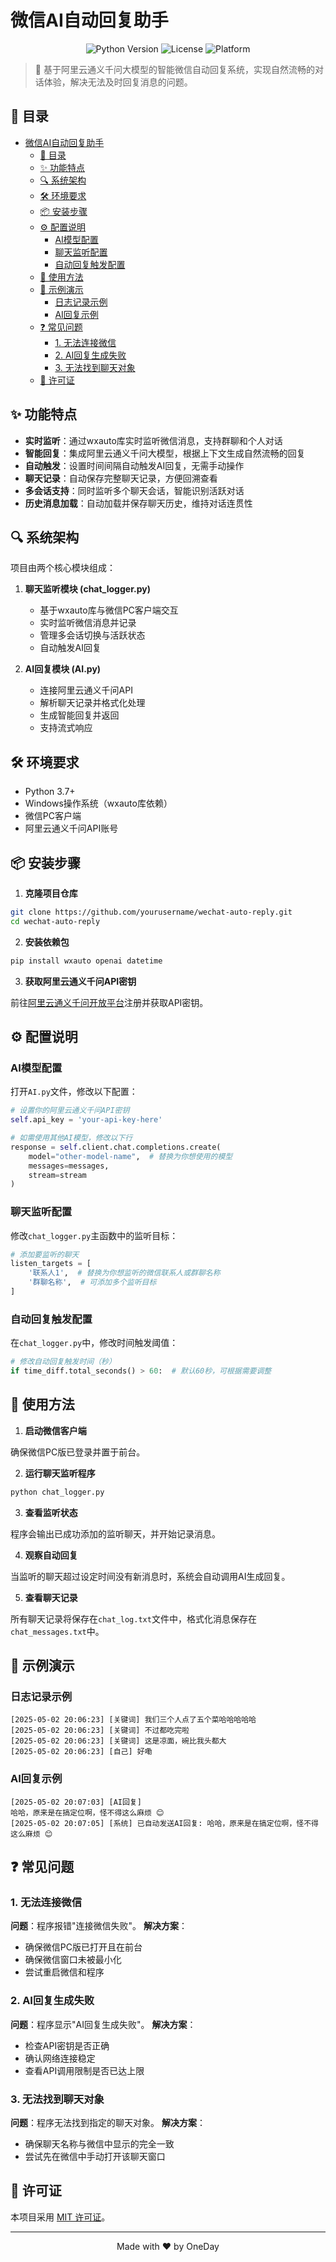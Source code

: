 # 微信AI自动回复助手

<p align="center">
  <img src="https://img.shields.io/badge/Python-3.7+-blue.svg" alt="Python Version">
  <img src="https://img.shields.io/badge/License-MIT-green.svg" alt="License">
  <img src="https://img.shields.io/badge/Platform-Windows-lightgrey.svg" alt="Platform">
</p>

> 🤖 基于阿里云通义千问大模型的智能微信自动回复系统，实现自然流畅的对话体验，解决无法及时回复消息的问题。

## 📑 目录

- [微信AI自动回复助手](#微信ai自动回复助手)
  - [📑 目录](#-目录)
  - [✨ 功能特点](#-功能特点)
  - [🔍 系统架构](#-系统架构)
  - [🛠 环境要求](#-环境要求)
  - [📦 安装步骤](#-安装步骤)
  - [⚙️ 配置说明](#️-配置说明)
    - [AI模型配置](#ai模型配置)
    - [聊天监听配置](#聊天监听配置)
    - [自动回复触发配置](#自动回复触发配置)
  - [🚀 使用方法](#-使用方法)
  - [📝 示例演示](#-示例演示)
    - [日志记录示例](#日志记录示例)
    - [AI回复示例](#ai回复示例)
  - [❓ 常见问题](#-常见问题)
    - [1. 无法连接微信](#1-无法连接微信)
    - [2. AI回复生成失败](#2-ai回复生成失败)
    - [3. 无法找到聊天对象](#3-无法找到聊天对象)
  - [📄 许可证](#-许可证)

## ✨ 功能特点

- **实时监听**：通过wxauto库实时监听微信消息，支持群聊和个人对话
- **智能回复**：集成阿里云通义千问大模型，根据上下文生成自然流畅的回复
- **自动触发**：设置时间间隔自动触发AI回复，无需手动操作
- **聊天记录**：自动保存完整聊天记录，方便回溯查看
- **多会话支持**：同时监听多个聊天会话，智能识别活跃对话
- **历史消息加载**：自动加载并保存聊天历史，维持对话连贯性

## 🔍 系统架构

项目由两个核心模块组成：

1. **聊天监听模块 (chat_logger.py)**
   - 基于wxauto库与微信PC客户端交互
   - 实时监听微信消息并记录
   - 管理多会话切换与活跃状态
   - 自动触发AI回复

2. **AI回复模块 (AI.py)**
   - 连接阿里云通义千问API
   - 解析聊天记录并格式化处理
   - 生成智能回复并返回
   - 支持流式响应

## 🛠 环境要求

- Python 3.7+
- Windows操作系统（wxauto库依赖）
- 微信PC客户端
- 阿里云通义千问API账号

## 📦 安装步骤

1. **克隆项目仓库**

```bash
git clone https://github.com/yourusername/wechat-auto-reply.git
cd wechat-auto-reply
```

2. **安装依赖包**

```bash
pip install wxauto openai datetime
```

3. **获取阿里云通义千问API密钥**

前往[阿里云通义千问开放平台](https://dashscope.aliyun.com/)注册并获取API密钥。

## ⚙️ 配置说明

### AI模型配置

打开`AI.py`文件，修改以下配置：

```python
# 设置你的阿里云通义千问API密钥
self.api_key = 'your-api-key-here'

# 如需使用其他AI模型，修改以下行
response = self.client.chat.completions.create(
    model="other-model-name",  # 替换为你想使用的模型
    messages=messages,
    stream=stream
)
```

### 聊天监听配置

修改`chat_logger.py`主函数中的监听目标：

```python
# 添加要监听的聊天
listen_targets = [
    '联系人1',  # 替换为你想监听的微信联系人或群聊名称
    '群聊名称',  # 可添加多个监听目标
]
```

### 自动回复触发配置

在`chat_logger.py`中，修改时间触发阈值：

```python
# 修改自动回复触发时间（秒）
if time_diff.total_seconds() > 60:  # 默认60秒，可根据需要调整
```

## 🚀 使用方法

1. **启动微信客户端**

确保微信PC版已登录并置于前台。

2. **运行聊天监听程序**

```bash
python chat_logger.py
```

3. **查看监听状态**

程序会输出已成功添加的监听聊天，并开始记录消息。

4. **观察自动回复**

当监听的聊天超过设定时间没有新消息时，系统会自动调用AI生成回复。

5. **查看聊天记录**

所有聊天记录将保存在`chat_log.txt`文件中，格式化消息保存在`chat_messages.txt`中。

## 📝 示例演示

### 日志记录示例

```
[2025-05-02 20:06:23] [关键词] 我们三个人点了五个菜哈哈哈哈哈
[2025-05-02 20:06:23] [关键词] 不过都吃完啦
[2025-05-02 20:06:23] [关键词] 这是凉面，碗比我头都大
[2025-05-02 20:06:23] [自己] 好嘞
```

### AI回复示例

```
[2025-05-02 20:07:03] [AI回复]
哈哈，原来是在搞定位啊，怪不得这么麻烦 😊
[2025-05-02 20:07:05] [系统] 已自动发送AI回复: 哈哈，原来是在搞定位啊，怪不得这么麻烦 😊
```

## ❓ 常见问题

### 1. 无法连接微信

**问题**：程序报错"连接微信失败"。
**解决方案**：
- 确保微信PC版已打开且在前台
- 确保微信窗口未被最小化
- 尝试重启微信和程序

### 2. AI回复生成失败

**问题**：程序显示"AI回复生成失败"。
**解决方案**：
- 检查API密钥是否正确
- 确认网络连接稳定
- 查看API调用限制是否已达上限

### 3. 无法找到聊天对象

**问题**：程序无法找到指定的聊天对象。
**解决方案**：
- 确保聊天名称与微信中显示的完全一致
- 尝试先在微信中手动打开该聊天窗口



## 📄 许可证

本项目采用 [MIT 许可证](LICENSE)。

---

<p align="center">Made with ❤️ by OneDay</p> 